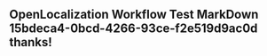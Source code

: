 <properties
ms.topic="hero-topic"
ms.test1="hero-topic"
ms.test2="test"/>

## OpenLocalization Workflow Test MarkDown 15bdeca4-0bcd-4266-93ce-f2e519d9ac0d thanks!
